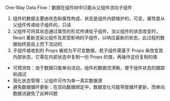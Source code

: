 One-Way Data Flow：数据在组件树中只能从父组件流向子组件

1. 组件的数据主要由状态和属性构成，状态是组件内部维护的，可变，属性是从父组件传递给子组件的，只读
2. 父组件可将其状态通过属性的形式传递给子组件，当父组件的状态改变时，React 重新渲染父组件及其受影响的子组件，以响应最新的状态，此过程的数据始终是自上而下流动的
3. 子组件接收到的 Props 被视为不可变数据，若子组件需基于 Props 来改变其内部状态，它需在内部状态中复制一份 Props 的值，再操作这份复制的值

- 可预测性：由于数据只能单向流动，组件的数据流清晰，便于组件状态的跟踪和调试
- 简化状态管理：父组件可作为单一真实数据源
- 避免数据循环更新：在双向数据绑定中，数据变化可能导致循环更新，而单向数据流避免了此种问题